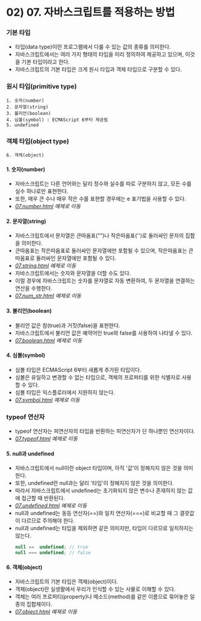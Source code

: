 # 02) 07. 자바스크립트를 적용하는 방법

### 기본 타입
- 타입(data type)이란 프로그램에서 다룰 수 있는 값의 종류를 의미한다.
- 자바스크립트에서는 여러 가지 형태의 타입을 미리 정의하여 제공하고 있으며, 이것을 기본 타입이라고 한다.
- 자바스크립트의 기본 타입은 크게 원시 타입과 객체 타입으로 구분할 수 있다.

### 원시 타입(primitive type)
    1. 숫자(number)
    2. 문자열(string)
    3. 불리언(boolean)
    4. 심볼(symbol) : ECMAScript 6부터 제공됨
    5. undefined

### 객체 타입(object type)
    6. 객체(object)

#### 1. 숫자(number)
- 자바스크립트는 다른 언어와는 달리 정수와 실수를 따로 구분하지 않고, 모든 수를 실수 하나로만 표현한다.
- 또한, 매우 큰 수나 매우 작은 수를 표현할 경우에는 e 표기법을 사용할 수 있다.
- _[07.number.html](https://github.com/DaaEun/Studying-JavaScript/blob/main/section02.dataType/section02.example/07.number.html) 예제로 이동_
    
#### 2. 문자열(string)
- 자바스크립트에서 문자열은 큰따옴표("")나 작은따옴표('')로 둘러싸인 문자의 집합을 의미한다.
- 큰따옴표는 작은따옴표로 둘러싸인 문자열에만 포함될 수 있으며, 작은따옴표는 큰따옴표로 둘러싸인 문자열에만 포함될 수 있다.
- _[07.string.html](https://github.com/DaaEun/Studying-JavaScript/blob/main/section02.dataType/section02.example/07.string.html) 예제로 이동_
- 자바스크립트에서는 숫자와 문자열을 더할 수도 있다.
- 이럴 경우에 자바스크립트는 숫자를 문자열로 자동 변환하여, 두 문자열을 연결하는 연산을 수행한다.
- _[07.num_str.html](https://github.com/DaaEun/Studying-JavaScript/blob/main/section02.dataType/section02.example/07.num_str.html) 예제로 이동_

#### 3. 불리언(boolean)
- 불리언 값은 참(true)과 거짓(false)을 표현한다.
- 자바스크립트에서 불리언 값은 예약어인 true와 false를 사용하여 나타낼 수 있다.
- _[07.boolean.html](https://github.com/DaaEun/Studying-JavaScript/blob/main/section02.dataType/section02.example/07.boolean.html) 예제로 이동_

#### 4. 심볼(symbol)
- 심볼 타입은 ECMAScript 6부터 새롭게 추가된 타입이다.
- 심볼은 유일하고 변경할 수 없는 타입으로, 객체의 프로퍼티를 위한 식별자로 사용할 수 있다.
- 심볼 타입은 익스플로러에서 지원하지 않는다.
- _[07.symbol.html](https://github.com/DaaEun/Studying-JavaScript/blob/main/section02.dataType/section02.example/07.symbol.html) 예제로 이동_

### typeof 연산자
- typeof 연산자는 피연산자의 타입을 반환하는 피연산자가 단 하나뿐인 연산자이다.
- _[07.typeof.html](https://github.com/DaaEun/Studying-JavaScript/blob/main/section02.dataType/section02.example/07.typeof.html) 예제로 이동_

#### 5. null과 undefined
- 자바스크립트에서 null이란 object 타입이며, 아직 '값'이 정해지지 않은 것을 의미한다.
- 또한, undefined란 null과는 달리 '타입'이 정해지지 않은 것을 의미한다.
- 따라서 자바스크립트에서 undefined는 초기화되지 않은 변수나 존재하지 않는 값에 접근할 때 반환된다.
- _[07.undefined.html](https://github.com/DaaEun/Studying-JavaScript/blob/main/section02.dataType/section02.example/07.undefined.html) 예제로 이동_
- null과 undefined는 동등 연산자(==)와 일치 연산자(===)로 비교할 때 그 결괏값이 다르므로 주의해야 한다.
- null과 undefined는 타입을 제외하면 같은 의미지만, 타입이 다르므로 일치하지는 않는다.
    ```js
    null ==  undefined; // true
    null === undefined; // false 
    ```
#### 6. 객체(object)
- 자바스크립트의 기본 타입은 객체(object)이다.
- 객체(object)란 실생활에서 우리가 인식할 수 있는 사물로 이해할 수 있다.
- 객체는 여러 프로퍼티(property)나 메소드(method)를 같은 이름으로 묶어놓은 일종의 집합체이다.
- _[07.object.html](https://github.com/DaaEun/Studying-JavaScript/blob/main/section02.dataType/section02.example/07.object.html) 예제로 이동_


    